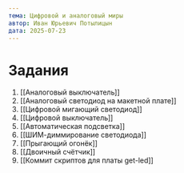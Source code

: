 ```yaml
---
тема: Цифровой и аналоговый миры
автор: Иван Юрьевич Потылицын
дата: 2025-07-23
---
```


# Задания

1. [[Аналоговый выключатель]]
2. [[Аналоговый светодиод на макетной плате]]
3. [[Цифровой мигающий светодиод]]
4. [[Цифровой выключатель]]
5. [[Автоматическая подсветка]]
6. [[ШИМ-диммирование светодиода]]
7. [[Прыгающий огонёк]]
8. [[Двоичный счётчик]]
9. [[Коммит скриптов для платы get-led]]